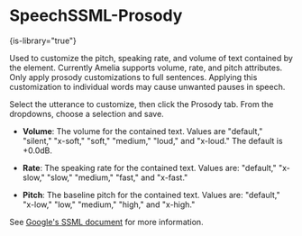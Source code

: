 # SpeechSSML-Prosody

{is-library="true"}

<snippet id="SpeechSSML-Prosody_snippet">



Used to customize the pitch, speaking rate, and volume of text contained by the element. Currently Amelia supports volume, rate, and pitch attributes. Only apply prosody customizations to full sentences. Applying this customization to individual words may cause unwanted pauses in speech.

Select the utterance to customize, then click the Prosody tab. From the dropdowns, choose a selection and save.

* **Volume**: The volume for the contained text. Values are "default," "silent," "x-soft," "soft," "medium," "loud," and "x-loud." The default is +0.0dB.

* **Rate**: The speaking rate for the contained text. Values are: "default," "x-slow," "slow," "medium," "fast," and "x-fast."

* **Pitch**: The baseline pitch for the contained text. Values are: "default," "x-low," "low," "medium," "high," and "x-high."

See [Google's SSML document](https://cloud.google.com/text-to-speech/docs/ssml#prosody) for more information.


</snippet>